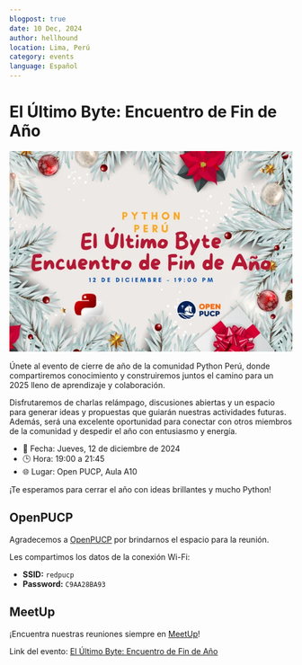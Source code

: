 ```yaml
---
blogpost: true
date: 10 Dec, 2024
author: hellhound
location: Lima, Perú
category: events
language: Español
---
```


# El Último Byte: Encuentro de Fin de Año

![Imagen del Meetup de Python Perú](/_static/images/events/2024-12-12-ultimo-byte-meetup.webp)

Únete al evento de cierre de año de la comunidad Python Perú, donde
compartiremos conocimiento y construiremos juntos el camino para un 2025 lleno
de aprendizaje y colaboración.

Disfrutaremos de charlas relámpago, discusiones abiertas y un espacio para
generar ideas y propuestas que guiarán nuestras actividades futuras. Además,
será una excelente oportunidad para conectar con otros miembros de la comunidad
y despedir el año con entusiasmo y energía.

* 📅 Fecha: Jueves, 12 de diciembre de 2024
* 🕒 Hora: 19:00 a 21:45
* 🌐 Lugar: Open PUCP, Aula A10

¡Te esperamos para cerrar el año con ideas brillantes y mucho Python!

## OpenPUCP

Agradecemos a [OpenPUCP](https://open.pucp.edu.pe/) por brindarnos el espacio para la reunión.

Les compartimos los datos de la conexión Wi-Fi:

* **SSID:** `redpucp`
* **Password:** `C9AA28BA93`

## MeetUp

¡Encuentra nuestras reuniones siempre en [MeetUp](https://www.meetup.com/pythonperu/)!

Link del evento: [El Último Byte: Encuentro de Fin de Año](https://www.meetup.com/pythonperu/events/305022598/)
